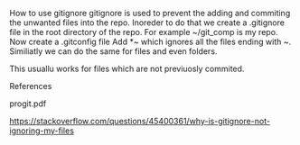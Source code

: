 How to use gitignore
gitignore is used to prevent the adding and commiting the unwanted files into the repo.
Inoreder to do that we create a .gitignore file in the root directory of the repo.
 For example ~/git_comp is my repo.
 Now create a .gitconfig file
 Add *~ which ignores all the files ending with ~.
 Similiatly we can do the same for files and even folders.

This usuallu works for files which are not previuosly commited.


References

progit.pdf

https://stackoverflow.com/questions/45400361/why-is-gitignore-not-ignoring-my-files
